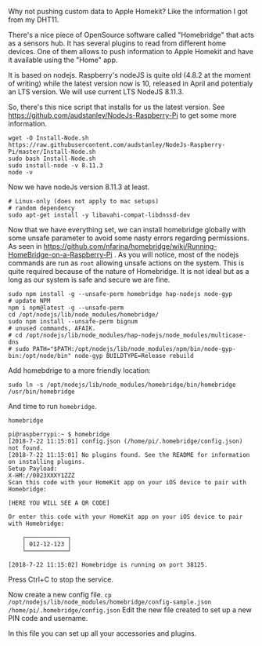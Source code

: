 Why not pushing custom data to Apple Homekit?
Like the information I got from my DHT11.

There's a nice piece of OpenSource software called "Homebridge" that acts as a sensors hub. It has several plugins to read from different home devices. One of them allows to push information to Apple Homekit and have it available using the "Home" app.

It is based on nodejs. Raspberry's nodeJS is quite old (4.8.2 at the moment of writing) while the latest version now is 10, released in April and potentialy an LTS version. We will use current LTS NodeJS 8.11.3.

So, there's this nice script that installs for us the latest version. See https://github.com/audstanley/NodeJs-Raspberry-Pi to get some more information.
```
wget -O Install-Node.sh https://raw.githubusercontent.com/audstanley/NodeJs-Raspberry-Pi/master/Install-Node.sh
sudo bash Install-Node.sh 
sudo install-node -v 8.11.3
node -v
```
Now we have nodeJs version 8.11.3 at least. 

```
# Linux-only (does not apply to mac setups)
# random dependency
sudo apt-get install -y libavahi-compat-libdnssd-dev
```

Now that we have everything set, we can install homebridge globally with some unsafe parameter to avoid some nasty errors regarding permissions. As seen in https://github.com/nfarina/homebridge/wiki/Running-HomeBridge-on-a-Raspberry-Pi .
As you will notice, most of the nodejs commands are run as `root` allowing unsafe actions on the system. This is quite required because of the nature of Homebridge. It is not ideal but as a long as our system is safe and secure we are fine.

```
sudo npm install -g --unsafe-perm homebridge hap-nodejs node-gyp
# update NPM
npm i npm@latest -g --unsafe-perm
cd /opt/nodejs/lib/node_modules/homebridge/
sudo npm install --unsafe-perm bignum
# unused commands, AFAIK.
# cd /opt/nodejs/lib/node_modules/hap-nodejs/node_modules/multicase-dns
# sudo PATH="$PATH:/opt/nodejs/lib/node_modules/npm/bin/node-gyp-bin:/opt/node/bin" node-gyp BUILDTYPE=Release rebuild
```
Add homebdrige to a more friendly location:
```
sudo ln -s /opt/nodejs/lib/node_modules/homebridge/bin/homebridge /usr/bin/homebridge
```
And time to run `homebridge`. 
```
homebridge
```
```
pi@raspberrypi:~ $ homebridge
[2018-7-22 11:15:01] config.json (/home/pi/.homebridge/config.json) not found.
[2018-7-22 11:15:01] No plugins found. See the README for information on installing plugins.
Setup Payload:
X-HM://0023XXXY1ZZZ
Scan this code with your HomeKit app on your iOS device to pair with Homebridge:

[HERE YOU WILL SEE A QR CODE]

Or enter this code with your HomeKit app on your iOS device to pair with Homebridge:

    ┌────────────┐
    │ 012-12-123 │
    └────────────┘

[2018-7-22 11:15:02] Homebridge is running on port 38125.
```
Press Ctrl+C to stop the service.

Now create a new config file.
```cp /opt/nodejs/lib/node_modules/homebridge/config-sample.json /home/pi/.homebridge/config.json```
Edit the new file created to set up a new PIN code and username.

In this file you can set up all your accessories and plugins.
